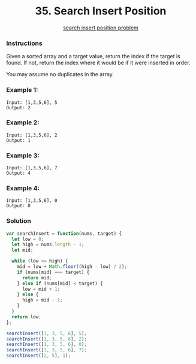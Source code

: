 <div align="center">
  <h1>35. Search Insert Position</h1>
  <a href="https://leetcode.com/problems/search-insert-position/" target="_blank">search insert position problem</a>
</div>

### Instructions

Given a sorted array and a target value, return the index if the target is found. If not, return the index where it would be if it were inserted in order.

You may assume no duplicates in the array.

### Example 1:

```shell
Input: [1,3,5,6], 5
Output: 2
```

### Example 2:

```shell
Input: [1,3,5,6], 2
Output: 1
```

### Example 3:

```shell
Input: [1,3,5,6], 7
Output: 4
```

### Example 4:

```shell
Input: [1,3,5,6], 0
Output: 0
```

### Solution

```javascript
var searchInsert = function(nums, target) {
  let low = 0;
  let high = nums.length - 1;
  let mid;

  while (low <= high) {
    mid = low + Math.floor((high - low) / 2);
    if (nums[mid] === target) {
      return mid;
    } else if (nums[mid] < target) {
      low = mid + 1;
    } else {
      high = mid - 1;
    }
  }
  return low;
};

searchInsert([1, 3, 5, 6], 5);
searchInsert([1, 3, 5, 6], 2);
searchInsert([1, 3, 5, 6], 0);
searchInsert([1, 3, 5, 6], 7);
searchInsert([2, 5], 1);
```

